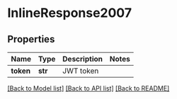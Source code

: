 # InlineResponse2007

## Properties
Name | Type | Description | Notes
------------ | ------------- | ------------- | -------------
**token** | **str** | JWT token | 

[[Back to Model list]](../README.md#documentation-for-models) [[Back to API list]](../README.md#documentation-for-api-endpoints) [[Back to README]](../README.md)


